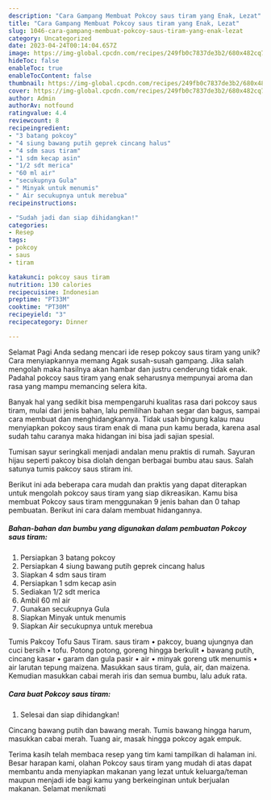 ```yaml
---
description: "Cara Gampang Membuat Pokcoy saus tiram yang Enak, Lezat"
title: "Cara Gampang Membuat Pokcoy saus tiram yang Enak, Lezat"
slug: 1046-cara-gampang-membuat-pokcoy-saus-tiram-yang-enak-lezat
category: Uncategorized
date: 2023-04-24T00:14:04.657Z
image: https://img-global.cpcdn.com/recipes/249fb0c7837de3b2/680x482cq70/pokcoy-saus-tiram-foto-resep-utama.jpg
hideToc: false
enableToc: true
enableTocContent: false
thumbnail: https://img-global.cpcdn.com/recipes/249fb0c7837de3b2/680x482cq70/pokcoy-saus-tiram-foto-resep-utama.jpg
cover: https://img-global.cpcdn.com/recipes/249fb0c7837de3b2/680x482cq70/pokcoy-saus-tiram-foto-resep-utama.jpg
author: Admin
authorAv: notfound
ratingvalue: 4.4
reviewcount: 8
recipeingredient:
- "3 batang pokcoy"
- "4 siung bawang putih geprek cincang halus"
- "4 sdm saus tiram"
- "1 sdm kecap asin"
- "1/2 sdt merica"
- "60 ml air"
- "secukupnya Gula"
- " Minyak untuk menumis"
- " Air secukupnya untuk merebua"
recipeinstructions:

- "Sudah jadi dan siap dihidangkan!"
categories:
- Resep
tags:
- pokcoy
- saus
- tiram

katakunci: pokcoy saus tiram 
nutrition: 130 calories
recipecuisine: Indonesian
preptime: "PT33M"
cooktime: "PT30M"
recipeyield: "3"
recipecategory: Dinner

---
```



Selamat Pagi Anda sedang mencari ide resep pokcoy saus tiram yang unik? Cara menyiapkannya memang Agak susah-susah gampang. Jika salah mengolah maka hasilnya akan hambar dan justru cenderung tidak enak. Padahal pokcoy saus tiram yang enak seharusnya mempunyai aroma dan rasa yang mampu memancing selera kita.


Banyak hal yang sedikit bisa mempengaruhi kualitas rasa dari pokcoy saus tiram, mulai dari jenis bahan, lalu pemilihan bahan segar dan bagus, sampai cara membuat dan menghidangkannya. Tidak usah bingung kalau mau menyiapkan pokcoy saus tiram enak di mana pun kamu berada, karena asal sudah tahu caranya maka hidangan ini bisa jadi sajian spesial.

Tumisan sayur seringkali menjadi andalan menu praktis di rumah. Sayuran hijau seperti pakcoy bisa diolah dengan berbagai bumbu atau saus. Salah satunya tumis pakcoy saus stiram ini.


Berikut ini ada beberapa cara mudah dan praktis yang dapat diterapkan untuk mengolah pokcoy saus tiram yang siap dikreasikan. Kamu bisa membuat Pokcoy saus tiram menggunakan 9 jenis bahan dan 0 tahap pembuatan. Berikut ini cara dalam membuat hidangannya.

<!--inarticleads1-->

##### Bahan-bahan dan bumbu yang digunakan dalam pembuatan Pokcoy saus tiram:

1. Persiapkan 3 batang pokcoy
1. Persiapkan 4 siung bawang putih geprek cincang halus
1. Siapkan 4 sdm saus tiram
1. Persiapkan 1 sdm kecap asin
1. Sediakan 1/2 sdt merica
1. Ambil 60 ml air
1. Gunakan secukupnya Gula
1. Siapkan  Minyak untuk menumis
1. Siapkan  Air secukupnya untuk merebua


Tumis Pakcoy Tofu Saus Tiram. saus tiram • pakcoy, buang ujungnya dan cuci bersih • tofu. Potong potong, goreng hingga berkulit • bawang putih, cincang kasar • garam dan gula pasir • air • minyak goreng utk menumis • air larutan tepung maizena. Masukkan saus tiram, gula, air, dan maizena. Kemudian masukkan cabai merah iris dan semua bumbu, lalu aduk rata. 

<!--inarticleads2-->

##### Cara buat Pokcoy saus tiram:


1. Selesai dan siap dihidangkan!

Cincang bawang putih dan bawang merah. Tumis bawang hingga harum, masukkan cabai merah. Tuang air, masak hingga pokcoy agak empuk. 

Terima kasih telah membaca resep yang tim kami tampilkan di halaman ini. Besar harapan kami, olahan Pokcoy saus tiram yang mudah di atas dapat membantu anda menyiapkan makanan yang lezat untuk keluarga/teman maupun menjadi ide bagi kamu yang berkeinginan untuk berjualan makanan. Selamat menikmati
